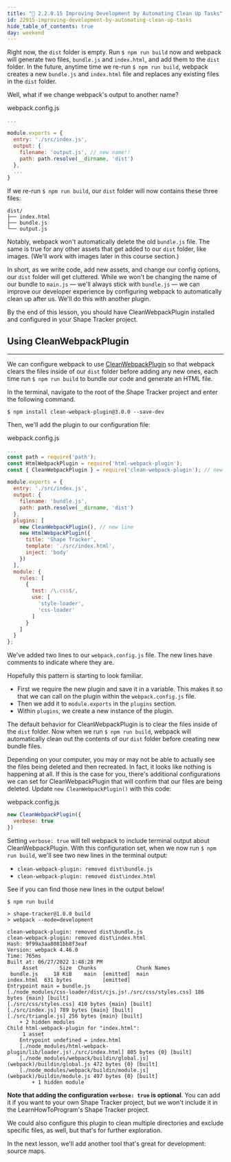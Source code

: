 ```yaml
---
title: "📓 2.2.0.15 Improving Development by Automating Clean Up Tasks"
id: 22015-improving-development-by-automating-clean-up-tasks
hide_table_of_contents: true
day: weekend
---
```


Right now, the `dist` folder is empty. Run `$ npm run build` now and webpack will generate two files, `bundle.js` and `index.html`, and add them to the `dist` folder. In the future, anytime time we re-run `$ npm run build`, webpack creates a new `bundle.js` and `index.html` file and replaces any existing files in the `dist` folder.

Well, what if we change webpack's output to another name?

<div class="filename">webpack.config.js</div>

```js
...

module.exports = {
  entry: './src/index.js',
  output: {
    filename: 'output.js', // new name!!
    path: path.resolve(__dirname, 'dist')
  },
  ...
}
```

If we re-run `$ npm run build`, our `dist` folder will now contains these three files:

```
dist/
├── index.html
├── bundle.js
└── output.js
```

Notably, webpack won't automatically delete the old `bundle.js` file. The same is true for any other assets that get added to our `dist` folder, like images. (We'll work with images later in this course section.) 

In short, as we write code, add new assets, and change our config options, our `dist` folder will get cluttered. While we won't be changing the name of our bundle to `main.js` — we'll always stick with `bundle.js` — we can improve our developer experience by configuring webpack to automatically clean up after us. We'll do this with another plugin. 

By the end of this lesson, you should have CleanWebpackPlugin installed and configured in your Shape Tracker project.

## Using CleanWebpackPlugin
---

We can configure webpack to use [CleanWebpackPlugin](https://www.npmjs.com/package/clean-webpack-plugin) so that webpack clears the files inside of our `dist` folder before adding any new ones, each time run `$ npm run build` to bundle our code and generate an HTML file. 

In the terminal, navigate to the root of the Shape Tracker project and enter the following command.

```shell
$ npm install clean-webpack-plugin@3.0.0 --save-dev
```

Then, we'll add the plugin to our configuration file:

<div class="filename">webpack.config.js</div>

```js
...
const path = require('path');
const HtmlWebpackPlugin = require('html-webpack-plugin');
const { CleanWebpackPlugin } = require('clean-webpack-plugin'); // new line

module.exports = {
  entry: './src/index.js',
  output: {
    filename: 'bundle.js',
    path: path.resolve(__dirname, 'dist')
  },
  plugins: [
    new CleanWebpackPlugin(), // new line
    new HtmlWebpackPlugin({
      title: 'Shape Tracker',
      template: './src/index.html',
      inject: 'body'
    })
  ],
  module: {
    rules: [
      {
        test: /\.css$/,
        use: [
          'style-loader',
          'css-loader'
        ]
      }
    ]
  }
};
```

We've added two lines to our `webpack.config.js` file. The new lines have comments to indicate where they are.

Hopefully this pattern is starting to look familiar.

* First we require the new plugin and save it in a variable. This makes it so that we can call on the plugin within the `webpack.config.js` file.
* Then we add it to `module.exports` in the `plugins` section.
* Within `plugins`, we create a new instance of the plugin.

The default behavior for CleanWebpackPlugin is to clear the files inside of the `dist` folder. Now when we run `$ npm run build`, webpack will automatically clean out the contents of our `dist` folder before creating new bundle files. 

Depending on your computer, you may or may not be able to actually see the files being deleted and then recreated. In fact, it looks like nothing is happening at all. If this is the case for you, there's additional configurations we can set for CleanWebpackPlugin that will confirm that our files are being deleted. Update `new CleanWebpackPlugin()` with this code:

<div class="filename">webpack.config.js</div>

```js
new CleanWebpackPlugin({
  verbose: true
}) 
```

Setting `verbose: true` will tell webpack to include terminal output about CleanWebpackPlugin. With this configuration set, when we now run `$ npm run build`, we'll see two new lines in the terminal output: 

* `clean-webpack-plugin: removed dist\bundle.js` 
* `clean-webpack-plugin: removed dist\index.html`

See if you can find those new lines in the output below!

```shell
$ npm run build

> shape-tracker@1.0.0 build
> webpack --mode=development

clean-webpack-plugin: removed dist\bundle.js
clean-webpack-plugin: removed dist\index.html
Hash: 9f99a3aa8081bb8f3eaf
Version: webpack 4.46.0
Time: 765ms
Built at: 06/27/2022 1:48:28 PM
     Asset       Size  Chunks             Chunk Names
 bundle.js     18 KiB    main  [emitted]  main
index.html  631 bytes          [emitted]
Entrypoint main = bundle.js
[./node_modules/css-loader/dist/cjs.js!./src/css/styles.css] 186 
bytes {main} [built]
[./src/css/styles.css] 410 bytes {main} [built]
[./src/index.js] 789 bytes {main} [built]
[./src/triangle.js] 256 bytes {main} [built]
    + 2 hidden modules
Child html-webpack-plugin for "index.html":
     1 asset
    Entrypoint undefined = index.html
    [./node_modules/html-webpack-plugin/lib/loader.js!./src/index.html] 805 bytes {0} [built]
    [./node_modules/webpack/buildin/global.js] (webpack)/buildin/global.js 472 bytes {0} [built]
    [./node_modules/webpack/buildin/module.js] (webpack)/buildin/module.js 497 bytes {0} [built]
        + 1 hidden module
```

**Note that adding the configuration `verbose: true` is optional**. You can add it if you want to your own Shape Tracker project, but we won't include it in the LearnHowToProgram's Shape Tracker project. 

We could also configure this plugin to clean multiple directories and exclude specific files, as well, but that's for further exploration. 

In the next lesson, we'll add another tool that's great for development: source maps.
